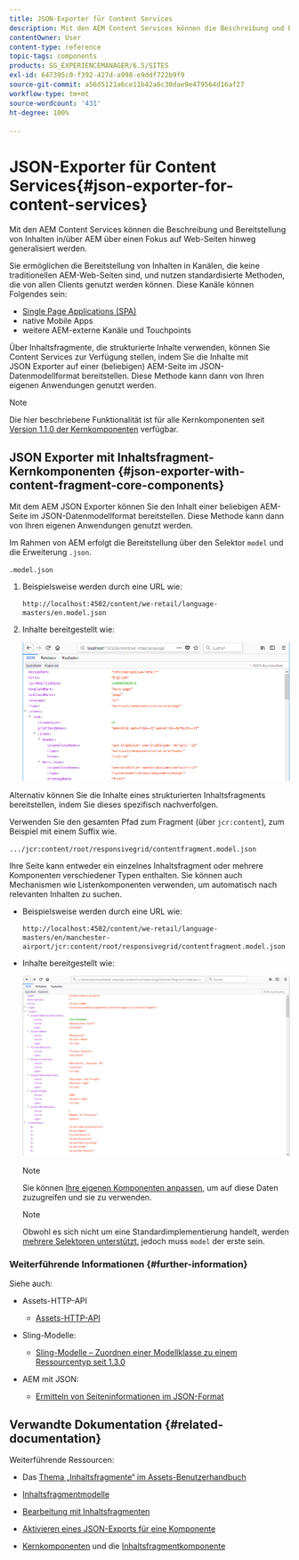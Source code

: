 ```yaml
---
title: JSON-Exporter für Content Services
description: Mit den AEM Content Services können die Beschreibung und Bereitstellung von Inhalten in/über AEM über einen Fokus auf Web-Seiten hinweg generalisiert werden. Sie ermöglichen die Bereitstellung von Inhalten in Kanälen, die keine traditionellen AEM-Web-Seiten sind, und nutzen standardisierte Methoden, die von allen Clients genutzt werden können.
contentOwner: User
content-type: reference
topic-tags: components
products: SG_EXPERIENCEMANAGER/6.5/SITES
exl-id: 647395c0-f392-427d-a998-e9ddf722b9f9
source-git-commit: a56d5121a6ce11b42a6c30dae9e479564d16af27
workflow-type: tm+mt
source-wordcount: '431'
ht-degree: 100%

---
```


# JSON-Exporter für Content Services{#json-exporter-for-content-services}

Mit den AEM Content Services können die Beschreibung und Bereitstellung von Inhalten in/über AEM über einen Fokus auf Web-Seiten hinweg generalisiert werden.

Sie ermöglichen die Bereitstellung von Inhalten in Kanälen, die keine traditionellen AEM-Web-Seiten sind, und nutzen standardisierte Methoden, die von allen Clients genutzt werden können. Diese Kanäle können Folgendes sein:

* [Single Page Applications (SPA)](spa-walkthrough.md)
* native Mobile Apps
* weitere AEM-externe Kanäle und Touchpoints

Über Inhaltsfragmente, die strukturierte Inhalte verwenden, können Sie Content Services zur Verfügung stellen, indem Sie die Inhalte mit JSON Exporter auf einer (beliebigen) AEM-Seite im JSON-Datenmodellformat bereitstellen. Diese Methode kann dann von Ihren eigenen Anwendungen genutzt werden.

>[!NOTE]
>
>Die hier beschriebene Funktionalität ist für alle Kernkomponenten seit [Version 1.1.0 der Kernkomponenten](https://experienceleague.adobe.com/docs/experience-manager-core-components/using/introduction.html?lang=de) verfügbar.

## JSON Exporter mit Inhaltsfragment-Kernkomponenten {#json-exporter-with-content-fragment-core-components}

Mit dem AEM JSON Exporter können Sie den Inhalt einer beliebigen AEM-Seite im JSON-Datenmodellformat bereitstellen. Diese Methode kann dann von Ihren eigenen Anwendungen genutzt werden.

Im Rahmen von AEM erfolgt die Bereitstellung über den Selektor `model` und die Erweiterung `.json`.

`.model.json`

1. Beispielsweise werden durch eine URL wie:

   ```shell
   http://localhost:4502/content/we-retail/language-masters/en.model.json
   ```

1. Inhalte bereitgestellt wie:

   ![chlimage_1-192](assets/chlimage_1-192.png)

Alternativ können Sie die Inhalte eines strukturierten Inhaltsfragments bereitstellen, indem Sie dieses spezifisch nachverfolgen.

Verwenden Sie den gesamten Pfad zum Fragment (über `jcr:content`), zum Beispiel mit einem Suffix wie.

`.../jcr:content/root/responsivegrid/contentfragment.model.json`

Ihre Seite kann entweder ein einzelnes Inhaltsfragment oder mehrere Komponenten verschiedener Typen enthalten. Sie können auch Mechanismen wie Listenkomponenten verwenden, um automatisch nach relevanten Inhalten zu suchen.

* Beispielsweise werden durch eine URL wie:

  ```shell
  http://localhost:4502/content/we-retail/language-masters/en/manchester-airport/jcr:content/root/responsivegrid/contentfragment.model.json
  ```

* Inhalte bereitgestellt wie:

  ![chlimage_1-193](assets/chlimage_1-193.png)

  >[!NOTE]
  >
  >Sie können [Ihre eigenen Komponenten anpassen](/help/sites-developing/json-exporter-components.md), um auf diese Daten zuzugreifen und sie zu verwenden.

  >[!NOTE]
  >
  >Obwohl es sich nicht um eine Standardimplementierung handelt, werden [mehrere Selektoren unterstützt,](json-exporter-components.md#multiple-selectors) jedoch muss `model` der erste sein.

### Weiterführende Informationen {#further-information}

Siehe auch:

* Assets-HTTP-API

   * [Assets-HTTP-API](/help/assets/mac-api-assets.md)

* Sling-Modelle:

   * [Sling-Modelle – Zuordnen einer Modellklasse zu einem Ressourcentyp seit 1.3.0](https://sling.apache.org/documentation/bundles/models.html#associating-a-model-class-with-a-resource-type-since-130)

* AEM mit JSON:

   * [Ermitteln von Seiteninformationen im JSON-Format](/help/sites-developing/pageinfo.md)

## Verwandte Dokumentation {#related-documentation}

Weiterführende Ressourcen:

* Das [Thema „Inhaltsfragmente“ im Assets-Benutzerhandbuch](/help/assets/content-fragments/content-fragments.md)

* [Inhaltsfragmentmodelle](/help/assets/content-fragments/content-fragments-models.md)
* [Bearbeitung mit Inhaltsfragmenten](/help/sites-authoring/content-fragments.md)
* [Aktivieren eines JSON-Exports für eine Komponente](/help/sites-developing/json-exporter-components.md)

* [Kernkomponenten](https://experienceleague.adobe.com/docs/experience-manager-core-components/using/introduction.html?lang=de) und die [Inhaltsfragmentkomponente](https://experienceleague.adobe.com/docs/experience-manager-core-components/using/wcm-components/content-fragment-component.html?lang=de)
